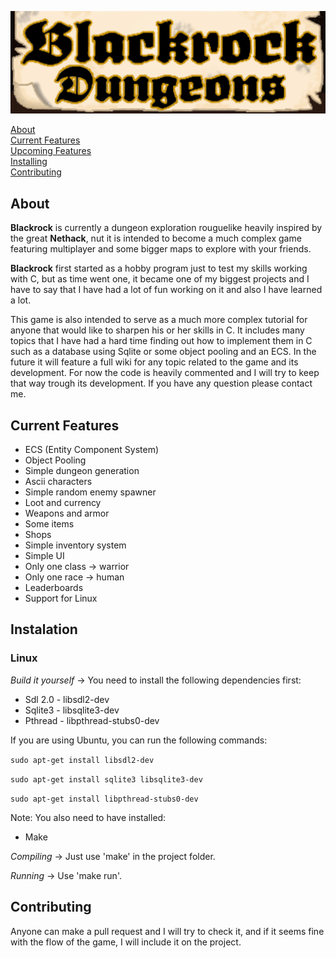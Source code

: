 ![Alt text](assets/artwork/blackrock-title.png?raw=true "Blackrock")

[About](#about)  
[Current Features](#current-features)  
[Upcoming Features](#upcoming-features)  
[Installing](#installing)  
[Contributing](#contributing)  

## About

**Blackrock** is currently a dungeon exploration rouguelike heavily inspired by the great **Nethack**, nut it is intended to become a much complex game featuring multiplayer and some bigger maps to explore with your friends.

**Blackrock** first started as a hobby program just to test my skills working with C, but as time went one, it became one of my biggest projects and I have to say that I have had a lot of fun working on it and also I have learned a lot.

This game is also intended to serve as a much more complex tutorial for anyone that would like to sharpen his or her skills in C. It includes many topics that I have had a hard time finding out how to implement them in C such as a database using Sqlite or some object pooling and an ECS. In the future it will feature a full wiki for any topic related to the game and its development. For now the code is heavily commented and I will try to keep that way trough its development. If you have any question please contact me.

## Current Features
  
- ECS  (Entity Component System)
- Object Pooling  
- Simple dungeon generation  
- Ascii characters  
- Simple random enemy spawner  
- Loot and currency  
- Weapons and armor  
- Some items  
- Shops  
- Simple inventory system  
- Simple UI  
- Only one class -> warrior  
- Only one race -> human  
- Leaderboards
- Support for Linux

## Instalation

### Linux

_Build it yourself_ -> You need to install the following dependencies first:

- Sdl 2.0 - libsdl2-dev
- Sqlite3 - libsqlite3-dev
- Pthread - libpthread-stubs0-dev

If you are using Ubuntu, you can run the following commands: 

``` sudo apt-get install libsdl2-dev ```

``` sudo apt-get install sqlite3 libsqlite3-dev ```

``` sudo apt-get install libpthread-stubs0-dev ```

Note: You also need to have installed:

- Make

_Compiling_ -> Just use 'make' in the project folder.

_Running_ ->  Use 'make run'.

## Contributing

Anyone can make a pull request and I will try to check it, and if it seems fine with the flow of the game, I will include it on the project.